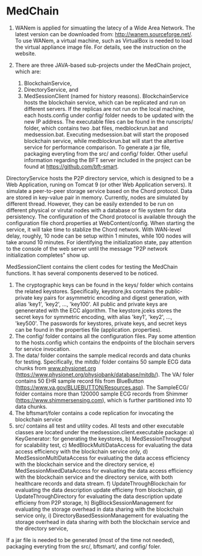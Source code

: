 # MedChain

1. WANem is applied for simuatiing the latecy of a Wide Area Network. The latest version can be downloaded from: http://wanem.sourceforge.net/. To use WANem, a virtual machine, such as VirtualBox is needed to load the virtual appliance image file. For details, see the instruction on the website.

2. There are three JAVA-based sub-projects under the MedChain project, which are:
	1) BlockchainService,
	2) DirectoryService, and
	3) MedSessionClient (named for history reasons).
BlockchainService hosts the blockchain service, which can be replicated and run on different servers. If the replicas are not run on the local machine, each hosts.config under config/ folder needs to be updated with the new IP address. The executable files can be found in the runscripts/ folder, which contains two .bat files, medblockrun.bat and medsession.bat. Executing medsession.bat will start the proposed blockchain service, while medblockrun.bat will start the altertive service for performance comparison. To generate a jar file, packaging everyting from the src/ and config/ folder. Other useful information regarding the BFT server included in the project can be found at https://github.com/bft-smart.

DirectoryService hosts the P2P directory service, which is designed to be a Web Application, runing on Tomcat 9 (or other Web Application servers). It simulate a peer-to-peer storage service based on the Chord protocol. Data are stored in key-value pair in memory. Currently, nodes are simulated by different thread. However, they can be easily extended to be run on different physical or virutal nodes with a database or file system for data persistency. The configuration of the Chord protocol is available through the configuration file chord.properties at WebContent/config. When starting the service, it will take time to stablize the Chord network. With WAN-level delay, roughly, 10 node can be setup within 1 minutes, while 100 nodes will take around 10 minutes. For identifying the initialization state, pay attention to the console of the web server until the message "P2P network initialization completes" show up.

MedSessionClient contains the client codes for testing the MedChain functions. It has several components deserved to be noticed.
1) The cryptographic keys can be found in the keys/ folder which contains the related keystores. Specifically, keystore.jks contains the public-private key pairs for asymmetric encoding and digest generation, with alias 'key1', 'key2', ..., 'key100'. All public and private keys are genenerated with the ECC algorithm. The keystore.jceks stores the secret keys for symmetric encoding, with alias 'key1', 'key2', ..., 'key500'. The passwords for keystores, private keys, and secret keys can be found in the properties file (application. properties).
2) The config/ folder contains all the configuration files. Pay some attention to the hosts.config which contains the endpoints of the blochain servers for service invocation.
3) The data/ folder contains the sample medical records and data chunks for testing. Specifically, the mitdb/ folder contains 50 sample ECG data chunks from www.physionet.org (https://www.physionet.org/physiobank/database/mitdb/). The VA/ foler contains 50 EHR sample record fils from BlueButton (https://www.va.gov/BLUEBUTTON/Resources.asp). The SampleECG/ folder contains more than 120000 sample ECG records from Shimmer (https://www.shimmersensing.com), which is further partitioned into 10 data chunks.
4) The bftsmart/foler contains a code replication for invocating the blockchain service
5) src/ contains all test and utility codes. All tests and other executable classes are located under the medsession.client.executable package:
	a) KeyGenerator: for generating the keystores,
	b) MedSessionThroughput for scalability test,
	c) MedBlockMultiDataAccess for evaluating the data access efficiency with the blockchain service only,
	d) MedSessionMultiDataAccess for evaluating the data access efficiency with the blockchain service and the directory service,
	e) MedSessionMixedDataAccess for evaluating the data access efficiency with the blockchain service and the directory service, with both healthcare records and data stream.
	f) UpdateThroughBlockchain for evaluating the data description update efficieny from blockchain,
	g) UpdateThroughDirectory for evaluating the data description update efficieny from P2P storage,
	h) BigBlockSessionManagement for evaluating the storage overhead in data sharing with the blockchain service only,
	i) DirectoryBasedSessionManagement for evaluating the storage overhead in data sharing with both the blockchain service and the directory service,

If a jar file is needed to be generated (most of the time not needed), packaging everyting from the src/, bftsmart/, and config/ foler.